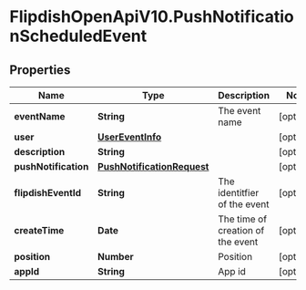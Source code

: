 # FlipdishOpenApiV10.PushNotificationScheduledEvent

## Properties
Name | Type | Description | Notes
------------ | ------------- | ------------- | -------------
**eventName** | **String** | The event name | [optional] 
**user** | [**UserEventInfo**](UserEventInfo.md) |  | [optional] 
**description** | **String** |  | [optional] 
**pushNotification** | [**PushNotificationRequest**](PushNotificationRequest.md) |  | [optional] 
**flipdishEventId** | **String** | The identitfier of the event | [optional] 
**createTime** | **Date** | The time of creation of the event | [optional] 
**position** | **Number** | Position | [optional] 
**appId** | **String** | App id | [optional] 


